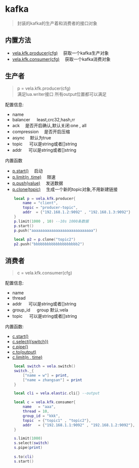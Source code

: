 # kafka
> 封装的kafka的生产着和消费者的接口对象

## 内置方法
- [vela.kfk.producer(cfg)](#生产者)&emsp; 获取一个kafka生产对象
- [vela.kfk.consumer(cfg)](#消费者)&emsp; 获取一个kafka消费对象


## 生产者
> p = vela.kfk.producer(cfg) <br />
> 满足lua.writer接口  所有output位置都可以满足

配置信息:
- name
- balancer    &emsp; least,crc32,hash,rr
- ack         &emsp;是否开启确认,默认关闭:one , all
- compression &emsp;是否开启压缩
- async &emsp;默认为true
- topic &emsp; 可以是string或者[]string
- addr &emsp; 可以是string或者[]string

内置函数
- [p.start()](#) &emsp;启动
- [p.limit(n ,time)](#) &emsp;限速
- [p.push(value)](#) &emsp;发送数据
- [p.clone(topic)](#) &emsp;生成一个新的topic对象,不用新建链接


```lua
    local p = vela.kfk.producer{
        name = "client",
        topic = "producer-topic",
        addr  = {"192.168.1.2:9092" , "192.168.1.3:9092"}
    }
    p.limit(1000 , 10) --10s 1000条数据
    p.start()
    p.push("aaaaaaaaaaaaaaaaaaaaaaaaaaaa")    
    
    local p2 = p.clone("topic2")
    p2.push("bbbbbbbbbbbbbbbbbbbb2")
```

## 消费者
> c = vela.kfk.consumer(cfg)

配置信息:
- name
- thread
- addr &emsp; 可以是string或者[]string
- group_id &emsp; group 默认:vela
- topic &emsp; 可以是string或者[]string

内置函数:
- [c.start()](#)
- [c.select({switch})](#)
- [c.pipe()](#)
- [c.to(output)](#)
- [c.limit(n , time)](#)

```lua
    local switch = vela.switch()
    switch._{
        ["name = w"] = print,
        ["name = zhangsan"] = print
    }

    local cli = vela.elastic.cli{} --output

    local c = vela.kfk.consumer{
        name   = "aaa",
        thread = 10,
        group_id = "kkk",
        topic  = {"topic1" , "topic2"},
        addr   = {"192.168.1.1:9092" , "192.168.1.2:9092"},
    }

    s.limit(1000)
    s.select(switch)
    s.pipe(print)
    
    s.to(cli)
    s.start()
    
    
```
